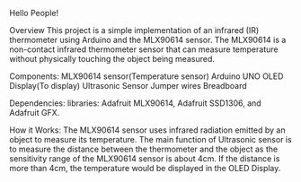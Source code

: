 Hello People!

Overview
This project is a simple implementation of an infrared (IR) thermometer using Arduino and the MLX90614 sensor. 
The MLX90614 is a non-contact infrared thermometer sensor that can measure temperature without physically touching the object being measured.


Components:
MLX90614 sensor(Temperature sensor)
Arduino UNO
OLED Display(To display)
Ultrasonic Sensor
Jumper wires
Breadboard

Dependencies:
libraries: Adafruit MLX90614, Adafruit SSD1306, and Adafruit GFX.

How it Works:
The MLX90614 sensor uses infrared radiation emitted by an object to measure its temperature.
The main function of Ultrasonic sensor is to measure the distance between the thermometer and the object as the sensitivity range of the MLX90614 sensor is about 4cm.
If the distance is more than 4cm, the temperature would be displayed in the OLED Display.

